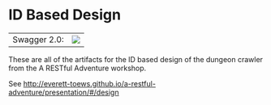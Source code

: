 # ID Based Design

<table>
  <tr>
    <td>Swagger 2.0:</td>
    <td><img src="http://online.swagger.io/validator?url=https://raw.githubusercontent.com/everett-toews/a-restful-adventure/gh-pages/design/id-based/swagger.json"></td>
  </tr>
</table>

These are all of the artifacts for the ID based design of the dungeon crawler from the A RESTful Adventure workshop.

See http://everett-toews.github.io/a-restful-adventure/presentation/#/design